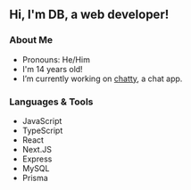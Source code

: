 ## Hi, I'm DB, a web developer!

### About Me
- Pronouns: He/Him
- I'm 14 years old!
- I’m currently working on [chatty](https://github.com/DataBase137/chatty), a chat app.

### Languages & Tools
- JavaScript
- TypeScript
- React
- Next.JS
- Express
- MySQL
- Prisma
